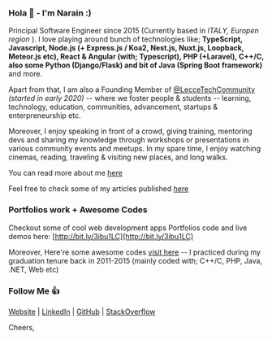 ### Hola 👋 - I'm Narain :)

Principal Software Engineer since 2015 (Currently based in <i>ITALY, Europen region </i>). I love playing around bunch of technologies like; **TypeScript, Javascript, Node.js (+ Express.js / Koa2, Nest.js, Nuxt.js, Loopback, Meteor.js etc), React & Angular (with; Typescript), PHP (+Laravel), C++/C, also some Python (Django/Flask) and bit of Java (Spring Boot framework)** and more.

Apart from that, I am also a Founding Member of [@LecceTechCommunity](https://leccetech.github.io) *(started in early 2020)* -- where we foster people & students -- learning, technology, education, communities, advancement, startups & enterpreneurship etc.

Moreover, I enjoy speaking in front of a crowd, giving training, mentoring devs and sharing my knowledge through workshops or presentations in various community events and meetups. In my spare time, I enjoy watching cinemas, reading, traveling & visiting new places, and long walks.

You can read more about me [here](http://narainsagar.github.io)

Feel free to check some of my articles published [here](http://narainsagar.com/blog)

### Portfolios work + Awesome Codes

Checkout some of cool web development apps Portfolios code and live demos here: [http://bit.ly/3ibu1LC](http://bit.ly/3ibu1LC)

Moreover, Here're some awesome codes [visit here](https://github.com/narainsagar/awesome-codes/blob/master/AWESOME.md) -- I practiced during my graduation tenure back in 2011-2015 (mainly coded with; C++/C, PHP, Java, .NET, Web etc)

<!--
<html>
  <head></head>
  <body>
  <iframe> src="https://narainsagar.github.io/embed/md.htm?src=https://gist.githubusercontent.com/narainsagar/35014fcfde49c4e566a63b0133e092a4/raw/d66445f6053c103a1aeef153185a96f471bbc622/portfolios_work.md"></iframe>
  </body>
</html>
-->

### Follow Me 👍

[Website](https://narainsagar.github.io) | 
[LinkedIn](https://www.linkedin.com/in/narainsagar) | 
[GitHub](https://github.com/narainsagar) | 
[StackOverflow](https://www.stackoverflow.com/users/5228251/narainsagar)
<!-- [Blog](https://narainsagar.com/blog) | 
[Twitter](https://twitter.com/narainsagar) | 
[Facebook](https://facebook.com/NarainSagarPage) |  -->

Cheers,

<!--
**narainsagar/narainsagar** is a ✨ _special_ ✨ repository because its `README.md` (this file) appears on your GitHub profile.

Here are some ideas to get you started:

- 🔭 I’m currently working on ...
- 🌱 I’m currently learning ...
- 👯 I’m looking to collaborate on ...
- 🤔 I’m looking for help with ...
- 💬 Ask me about ...
- 📫 How to reach me: ...
- 😄 Pronouns: ...
- ⚡ Fun fact: ...
- ~ just chill ...
- . ab bachay ki jaan logy kia :-P
- Keep going. Keep Looking. Don't settle! 
- #NeverSettle and BeSafe.
- Stay Hungry and Stay Foolish. 
- 9
-->
